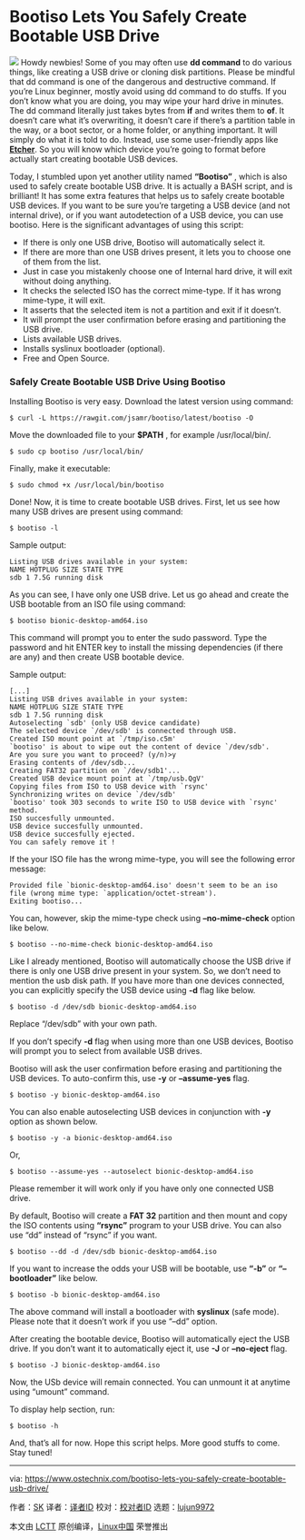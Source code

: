 Bootiso Lets You Safely Create Bootable USB Drive
======

![](https://www.ostechnix.com/wp-content/uploads/2018/04/USB-drive-720x340.png)
Howdy newbies! Some of you may often use **dd command** to do various things, like creating a USB drive or cloning disk partitions. Please be mindful that dd command is one of the dangerous and destructive command. If you’re Linux beginner, mostly avoid using dd command to do stuffs. If you don’t know what you are doing, you may wipe your hard drive in minutes. The dd command literally just takes bytes from **if** and writes them to **of**. It doesn’t care what it’s overwriting, it doesn’t care if there’s a partition table in the way, or a boot sector, or a home folder, or anything important. It will simply do what it is told to do. Instead, use some user-friendly apps like [**Etcher**][1]. So you will know which device you’re going to format before actually start creating bootable USB devices.

Today, I stumbled upon yet another utility named **“Bootiso”** , which is also used to safely create bootable USB drive. It is actually a BASH script, and is brilliant! It has some extra features that helps us to safely create bootable USB devices. If you want to be sure you’re targeting a USB device (and not internal drive), or if you want autodetection of a USB device, you can use bootiso. Here is the significant advantages of using this script:

  * If there is only one USB drive, Bootiso will automatically select it.
  * If there are more than one USB drives present, it lets you to choose one of them from the list.
  * Just in case you mistakenly choose one of Internal hard drive, it will exit without doing anything.
  * It checks the selected ISO has the correct mime-type. If it has wrong mime-type, it will exit.
  * It asserts that the selected item is not a partition and exit if it doesn’t.
  * It will prompt the user confirmation before erasing and partitioning the USB drive.
  * Lists available USB drives.
  * Installs syslinux bootloader (optional).
  * Free and Open Source.



### Safely Create Bootable USB Drive Using Bootiso

Installing Bootiso is very easy. Download the latest version using command:
```
$ curl -L https://rawgit.com/jsamr/bootiso/latest/bootiso -O

```

Move the downloaded file to your **$PATH** , for example /usr/local/bin/.
```
$ sudo cp bootiso /usr/local/bin/

```

Finally, make it executable:
```
$ sudo chmod +x /usr/local/bin/bootiso

```

Done! Now, it is time to create bootable USB drives. First, let us see how many USB drives are present using command:
```
$ bootiso -l

```

Sample output:
```
Listing USB drives available in your system:
NAME HOTPLUG SIZE STATE TYPE
sdb 1 7.5G running disk

```

As you can see, I have only one USB drive. Let us go ahead and create the USB bootable from an ISO file using command:
```
$ bootiso bionic-desktop-amd64.iso

```

This command will prompt you to enter the sudo password. Type the password and hit ENTER key to install the missing dependencies (if there are any) and then create USB bootable device.

Sample output:
```
[...]
Listing USB drives available in your system:
NAME HOTPLUG SIZE STATE TYPE
sdb 1 7.5G running disk
Autoselecting `sdb' (only USB device candidate)
The selected device `/dev/sdb' is connected through USB.
Created ISO mount point at `/tmp/iso.c5m'
`bootiso' is about to wipe out the content of device `/dev/sdb'.
Are you sure you want to proceed? (y/n)>y
Erasing contents of /dev/sdb...
Creating FAT32 partition on `/dev/sdb1'...
Created USB device mount point at `/tmp/usb.QgV'
Copying files from ISO to USB device with `rsync'
Synchronizing writes on device `/dev/sdb'
`bootiso' took 303 seconds to write ISO to USB device with `rsync' method.
ISO succesfully unmounted.
USB device succesfully unmounted.
USB device succesfully ejected.
You can safely remove it !

```

If the your ISO file has the wrong mime-type, you will see the following error message:
```
Provided file `bionic-desktop-amd64.iso' doesn't seem to be an iso file (wrong mime type: `application/octet-stream').
Exiting bootiso...

```

You can, however, skip the mime-type check using **–no-mime-check** option like below.
```
$ bootiso --no-mime-check bionic-desktop-amd64.iso

```

Like I already mentioned, Bootiso will automatically choose the USB drive if there is only one USB drive present in your system. So, we don’t need to mention the usb disk path. If you have more than one devices connected, you can explicitly specify the USB device using **-d** flag like below.
```
$ bootiso -d /dev/sdb bionic-desktop-amd64.iso

```

Replace “/dev/sdb” with your own path.

If you don’t specify **-d** flag when using more than one USB devices, Bootiso will prompt you to select from available USB drives.

Bootiso will ask the user confirmation before erasing and partitioning the USB devices. To auto-confirm this, use **-y** or **–assume-yes** flag.
```
$ bootiso -y bionic-desktop-amd64.iso

```

You can also enable autoselecting USB devices in conjunction with **-y** option as shown below.
```
$ bootiso -y -a bionic-desktop-amd64.iso

```

Or,
```
$ bootiso --assume-yes --autoselect bionic-desktop-amd64.iso

```

Please remember it will work only if you have only one connected USB drive.

By default, Bootiso will create a **FAT 32** partition and then mount and copy the ISO contents using **“rsync”** program to your USB drive. You can also use “dd” instead of “rsync” if you want.
```
$ bootiso --dd -d /dev/sdb bionic-desktop-amd64.iso

```

If you want to increase the odds your USB will be bootable, use **“-b”** or **“–bootloader”** like below.
```
$ bootiso -b bionic-desktop-amd64.iso

```

The above command will install a bootloader with **syslinux** (safe mode). Please note that it doesn’t work if you use “–dd” option.

After creating the bootable device, Bootiso will automatically eject the USB drive. If you don’t want it to automatically eject it, use **-J** or **–no-eject** flag.
```
$ bootiso -J bionic-desktop-amd64.iso

```

Now, the USb device will remain connected. You can unmount it at anytime using “umount” command.

To display help section, run:
```
$ bootiso -h

```

And, that’s all for now. Hope this script helps. More good stuffs to come. Stay tuned!



--------------------------------------------------------------------------------

via: https://www.ostechnix.com/bootiso-lets-you-safely-create-bootable-usb-drive/

作者：[SK][a]
译者：[译者ID](https://github.com/译者ID)
校对：[校对者ID](https://github.com/校对者ID)
选题：[lujun9972](https://github.com/lujun9972)

本文由 [LCTT](https://github.com/LCTT/TranslateProject) 原创编译，[Linux中国](https://linux.cn/) 荣誉推出

[a]:https://www.ostechnix.com/author/sk/
[1]:https://www.ostechnix.com/etcher-beauitiful-app-create-bootable-sd-cards-usb-drives/

